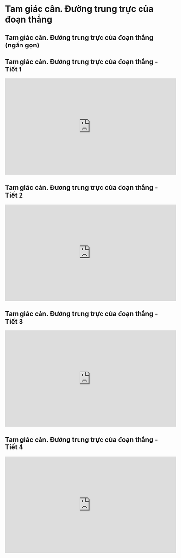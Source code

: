 # Tam giác cân. Đường trung trực của đoạn thẳng
## Tam giác cân. Đường trung trực của đoạn thẳng (ngắn gọn)


## Tam giác cân. Đường trung trực của đoạn thẳng - Tiết 1
<iframe width="560" height="315" src="https://www.youtube.com/embed/oGgNf_xi-C4?si=2aTVYt5ZXcbWC6U8" title="YouTube video player" frameborder="0" allow="accelerometer; autoplay; clipboard-write; encrypted-media; gyroscope; picture-in-picture; web-share" referrerpolicy="strict-origin-when-cross-origin" allowfullscreen></iframe>

## Tam giác cân. Đường trung trực của đoạn thẳng - Tiết 2
<iframe width="560" height="315" src="https://www.youtube.com/embed/-wM1FalKlGg?si=8hwswBWjkySEv50y" title="YouTube video player" frameborder="0" allow="accelerometer; autoplay; clipboard-write; encrypted-media; gyroscope; picture-in-picture; web-share" referrerpolicy="strict-origin-when-cross-origin" allowfullscreen></iframe>

## Tam giác cân. Đường trung trực của đoạn thẳng - Tiết 3
<iframe width="560" height="315" src="https://www.youtube.com/embed/6teLvkTGMuc?si=dmZWXITaHGr-l2CE" title="YouTube video player" frameborder="0" allow="accelerometer; autoplay; clipboard-write; encrypted-media; gyroscope; picture-in-picture; web-share" referrerpolicy="strict-origin-when-cross-origin" allowfullscreen></iframe>

## Tam giác cân. Đường trung trực của đoạn thẳng - Tiết 4
<iframe width="560" height="315" src="https://www.youtube.com/embed/SQlgLFDEzMU?si=XfnR-b-fengFYnjv" title="YouTube video player" frameborder="0" allow="accelerometer; autoplay; clipboard-write; encrypted-media; gyroscope; picture-in-picture; web-share" referrerpolicy="strict-origin-when-cross-origin" allowfullscreen></iframe>


